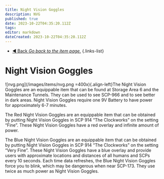 ```yaml
---
title: Night Vision Goggles
description: NVG
published: true
date: 2023-10-22T04:35:20.112Z
tags: 
editor: markdown
dateCreated: 2023-10-22T04:35:20.112Z
---
```


- [:arrow_backward: Back *Go back to the item page.*](/en/game/items#items)
{.links-list}
# Night Vision Goggles
![nvg.png](/images/items/nvg.png =400x){.align-left}The Night Vision Goggles are an equippable item that can be found at Storage Area 6 and the Maintenance Tunnels. They can be used to see SCP-966 and to see better in dark areas. Night Vision Goggles require one 9V Battery to have power for approximately 6-7 minutes.

The Red Night Vision Goggles are an equippable item that can be obtained by putting Night Vision Goggles in SCP 914 “The Clockworks” on the setting “Fine”. These Night Vision Goggles have a red overlay and infinite amount of power.

The Blue Night Vision Goggles are an equippable item that can be obtained by putting Night Vision Goggles in SCP 914 “The Clockworks” on the setting “Very Fine”. These Night Vision Goggles have a blue overlay and provide users with approximate locations and distances of all humans and SCPs every 10 seconds. Each time data refreshes, the Blue Night Vision Goggles force you to blink, which may be dangerous when near SCP-173. They use twice as much power as Night Vision Goggles.
